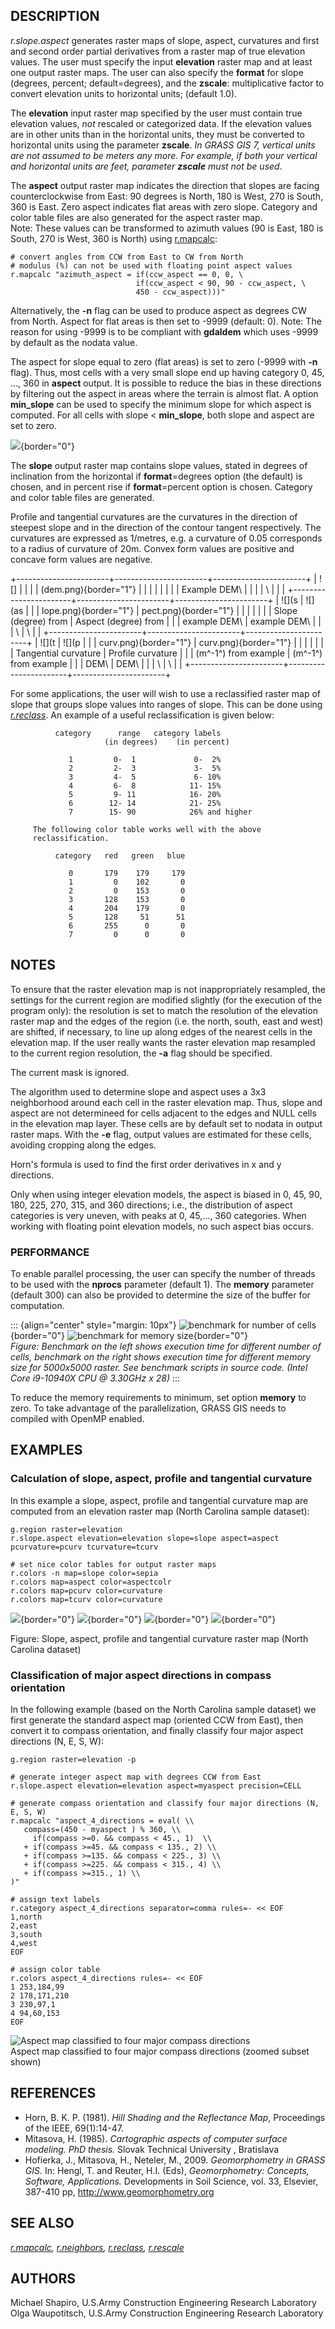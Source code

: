 ## DESCRIPTION

*r.slope.aspect* generates raster maps of slope, aspect, curvatures and
first and second order partial derivatives from a raster map of true
elevation values. The user must specify the input **elevation** raster
map and at least one output raster maps. The user can also specify the
**format** for slope (degrees, percent; default=degrees), and the
**zscale**: multiplicative factor to convert elevation units to
horizontal units; (default 1.0).

The **elevation** input raster map specified by the user must contain
true elevation values, *not* rescaled or categorized data. If the
elevation values are in other units than in the horizontal units, they
must be converted to horizontal units using the parameter **zscale**.
*In GRASS GIS 7, vertical units are not assumed to be meters any more.
For example, if both your vertical and horizontal units are feet,
parameter **zscale** must not be used*.

The **aspect** output raster map indicates the direction that slopes are
facing counterclockwise from East: 90 degrees is North, 180 is West, 270
is South, 360 is East. Zero aspect indicates flat areas with zero slope.
Category and color table files are also generated for the aspect raster
map.\
Note: These values can be transformed to azimuth values (90 is East, 180
is South, 270 is West, 360 is North) using [r.mapcalc](r.mapcalc.html):

```
# convert angles from CCW from East to CW from North
# modulus (%) can not be used with floating point aspect values
r.mapcalc "azimuth_aspect = if(ccw_aspect == 0, 0, \
                            if(ccw_aspect < 90, 90 - ccw_aspect, \
                            450 - ccw_aspect)))"
```

Alternatively, the **-n** flag can be used to produce aspect as degrees
CW from North. Aspect for flat areas is then set to -9999 (default: 0).
Note: The reason for using -9999 is to be compliant with **gdaldem**
which uses -9999 by default as the nodata value.

The aspect for slope equal to zero (flat areas) is set to zero (-9999
with **-n** flag). Thus, most cells with a very small slope end up
having category 0, 45, \..., 360 in **aspect** output. It is possible to
reduce the bias in these directions by filtering out the aspect in areas
where the terrain is almost flat. A option **min_slope** can be used to
specify the minimum slope for which aspect is computed. For all cells
with slope \< **min_slope**, both slope and aspect are set to zero.

![](aspect_diagram.png){border="0"}

The **slope** output raster map contains slope values, stated in degrees
of inclination from the horizontal if **format**=degrees option (the
default) is chosen, and in percent rise if **format**=percent option is
chosen. Category and color table files are generated.

Profile and tangential curvatures are the curvatures in the direction of
steepest slope and in the direction of the contour tangent respectively.
The curvatures are expressed as 1/metres, e.g. a curvature of 0.05
corresponds to a radius of curvature of 20m. Convex form values are
positive and concave form values are negative.

+-----------------------+-----------------------+-----------------------+
| ![]                   |                       |                       |
| (dem.png){border="1"} |                       |                       |
|                       |                       |                       |
| Example DEM\          |                       |                       |
| \                     |                       |                       |
+-----------------------+-----------------------+-----------------------+
| ![](s                 | ![](as                |                       |
| lope.png){border="1"} | pect.png){border="1"} |                       |
|                       |                       |                       |
| Slope (degree) from   | Aspect (degree) from  |                       |
| example DEM\          | example DEM\          |                       |
| \                     | \                     |                       |
+-----------------------+-----------------------+-----------------------+
| ![](t                 | ![](p                 |                       |
| curv.png){border="1"} | curv.png){border="1"} |                       |
|                       |                       |                       |
| Tangential curvature  | Profile curvature     |                       |
| (m^-1^) from example  | (m^-1^) from example  |                       |
| DEM\                  | DEM\                  |                       |
| \                     | \                     |                       |
+-----------------------+-----------------------+-----------------------+

For some applications, the user will wish to use a reclassified raster
map of slope that groups slope values into ranges of slope. This can be
done using *[r.reclass](r.reclass.html)*. An example of a useful
reclassification is given below:

```
          category      range   category labels
                     (in degrees)    (in percent)

             1         0-  1             0-  2%
             2         2-  3             3-  5%
             3         4-  5             6- 10%
             4         6-  8            11- 15%
             5         9- 11            16- 20%
             6        12- 14            21- 25%
             7        15- 90            26% and higher

     The following color table works well with the above
     reclassification.

          category   red   green   blue

             0       179    179     179
             1         0    102       0
             2         0    153       0
             3       128    153       0
             4       204    179       0
             5       128     51      51
             6       255      0       0
             7         0      0       0
```

## NOTES

To ensure that the raster elevation map is not inappropriately
resampled, the settings for the current region are modified slightly
(for the execution of the program only): the resolution is set to match
the resolution of the elevation raster map and the edges of the region
(i.e. the north, south, east and west) are shifted, if necessary, to
line up along edges of the nearest cells in the elevation map. If the
user really wants the raster elevation map resampled to the current
region resolution, the **-a** flag should be specified.

The current mask is ignored.

The algorithm used to determine slope and aspect uses a 3x3 neighborhood
around each cell in the raster elevation map. Thus, slope and aspect are
not determineed for cells adjacent to the edges and NULL cells in the
elevation map layer. These cells are by default set to nodata in output
raster maps. With the **-e** flag, output values are estimated for these
cells, avoiding cropping along the edges.

Horn\'s formula is used to find the first order derivatives in x and y
directions.

Only when using integer elevation models, the aspect is biased in 0, 45,
90, 180, 225, 270, 315, and 360 directions; i.e., the distribution of
aspect categories is very uneven, with peaks at 0, 45,\..., 360
categories. When working with floating point elevation models, no such
aspect bias occurs.

### PERFORMANCE

To enable parallel processing, the user can specify the number of
threads to be used with the **nprocs** parameter (default 1). The
**memory** parameter (default 300) can also be provided to determine the
size of the buffer for computation.

::: {align="center" style="margin: 10px"}
![benchmark for number of
cells](r_slope_aspect_benchmark_size.png){border="0"} ![benchmark for
memory size](r_slope_aspect_benchmark_memory.png){border="0"}\
*Figure: Benchmark on the left shows execution time for different number
of cells, benchmark on the right shows execution time for different
memory size for 5000x5000 raster. See benchmark scripts in source code.
(Intel Core i9-10940X CPU @ 3.30GHz x 28)*
:::

To reduce the memory requirements to minimum, set option **memory** to
zero. To take advantage of the parallelization, GRASS GIS needs to
compiled with OpenMP enabled.

## EXAMPLES

### Calculation of slope, aspect, profile and tangential curvature

In this example a slope, aspect, profile and tangential curvature map
are computed from an elevation raster map (North Carolina sample
dataset):

```
g.region raster=elevation
r.slope.aspect elevation=elevation slope=slope aspect=aspect pcurvature=pcurv tcurvature=tcurv

# set nice color tables for output raster maps
r.colors -n map=slope color=sepia
r.colors map=aspect color=aspectcolr
r.colors map=pcurv color=curvature
r.colors map=tcurv color=curvature
```

![](r_slope_aspect_slope.png){border="0"}
![](r_slope_aspect_aspect.png){border="0"}
![](r_slope_aspect_pcurv.png){border="0"}
![](r_slope_aspect_tcurv.png){border="0"}

Figure: Slope, aspect, profile and tangential curvature raster map
(North Carolina dataset)

### Classification of major aspect directions in compass orientation

In the following example (based on the North Carolina sample dataset) we
first generate the standard aspect map (oriented CCW from East), then
convert it to compass orientation, and finally classify four major
aspect directions (N, E, S, W):

```
g.region raster=elevation -p

# generate integer aspect map with degrees CCW from East
r.slope.aspect elevation=elevation aspect=myaspect precision=CELL

# generate compass orientation and classify four major directions (N, E, S, W)
r.mapcalc "aspect_4_directions = eval( \\
   compass=(450 - myaspect ) % 360, \\
     if(compass >=0. && compass < 45., 1)  \\
   + if(compass >=45. && compass < 135., 2) \\
   + if(compass >=135. && compass < 225., 3) \\
   + if(compass >=225. && compass < 315., 4) \\
   + if(compass >=315., 1) \\
)"

# assign text labels
r.category aspect_4_directions separator=comma rules=- << EOF
1,north
2,east
3,south
4,west
EOF

# assign color table
r.colors aspect_4_directions rules=- << EOF
1 253,184,99
2 178,171,210
3 230,97,1
4 94,60,153
EOF
```

![Aspect map classified to four major compass
directions](r_slope_aspect_4_directions.png)\
Aspect map classified to four major compass directions (zoomed subset
shown)

## REFERENCES

-   Horn, B. K. P. (1981). *Hill Shading and the Reflectance Map*,
    Proceedings of the IEEE, 69(1):14-47.
-   Mitasova, H. (1985). *Cartographic aspects of computer surface
    modeling. PhD thesis.* Slovak Technical University , Bratislava
-   Hofierka, J., Mitasova, H., Neteler, M., 2009. *Geomorphometry in
    GRASS GIS.* In: Hengl, T. and Reuter, H.I. (Eds), *Geomorphometry:
    Concepts, Software, Applications.* Developments in Soil Science,
    vol. 33, Elsevier, 387-410 pp, <http://www.geomorphometry.org>

## SEE ALSO

*[r.mapcalc](r.mapcalc.html), [r.neighbors](r.neighbors.html),
[r.reclass](r.reclass.html), [r.rescale](r.rescale.html)*

## AUTHORS

Michael Shapiro, U.S.Army Construction Engineering Research Laboratory\
Olga Waupotitsch, U.S.Army Construction Engineering Research Laboratory
